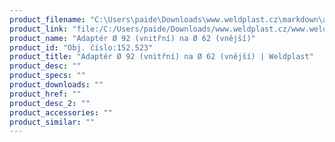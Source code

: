 ```yaml
---
product_filename: "C:\Users\paide\Downloads\www.weldplast.cz\markdown\adapter-o-92-vnitrni-na-o-62-vnejsi.md"
product_link: "file:/C:/Users/paide/Downloads/www.weldplast.cz/www.weldplast.cz/adapter-o-92-vnitrni-na-o-62-vnejsi"
product_name: "Adaptér Ø 92 (vnitřní) na Ø 62 (vnější)"
product_id: "Obj. číslo:152.523"
product_title: "Adaptér Ø 92 (vnitřní) na Ø 62 (vnější) | Weldplast"
product_desc: ""
product_specs: ""
product_downloads: ""
product_href: ""
product_desc_2: ""
product_accessories: ""
product_similar: ""
---
```


